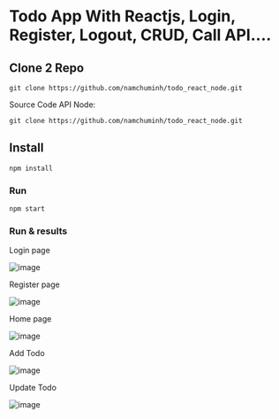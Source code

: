 # Todo App With Reactjs, Login, Register, Logout, CRUD, Call API....

## Clone 2 Repo

```
git clone https://github.com/namchuminh/todo_react_node.git
```

Source Code API Node:

```
git clone https://github.com/namchuminh/todo_react_node.git
```

## Install
```
npm install
```

### Run
```
npm start
```

### Run & results

Login page

![image](https://github.com/namchuminh/todo_react_node/assets/41958727/cab6b1aa-115a-4290-a10b-894c4c9d091d)

Register page

![image](https://github.com/namchuminh/todo_react_node/assets/41958727/88fa8cd1-311c-4ff5-a15c-30bb6c684b63)

Home page

![image](https://github.com/namchuminh/todo_react_node/assets/41958727/c086f44d-29ed-493a-bf5d-943416e89a5c)

Add Todo

![image](https://github.com/namchuminh/todo_react_node/assets/41958727/97d6866d-b9f4-4120-a72f-23f597389eba)

Update Todo

![image](https://github.com/namchuminh/todo_react_node/assets/41958727/e4bcdb60-9743-415a-8d84-fbe1ee2dffd7)







